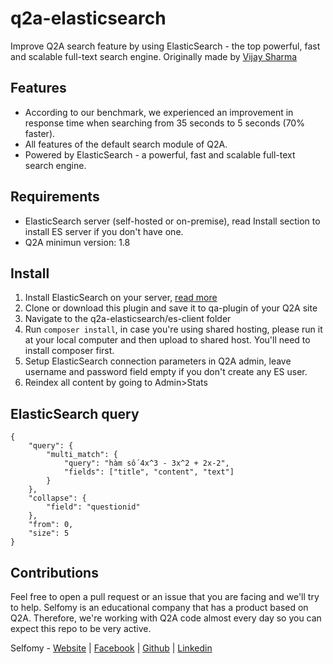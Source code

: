# q2a-elasticsearch
Improve Q2A search feature by using ElasticSearch - the top powerful, fast and scalable full-text search engine.
Originally made by [Vijay Sharma](https://github.com/vijsha79/q2a-elasticsearch)

## Features
- According to our benchmark, we experienced an improvement in response time when searching from 35 seconds to 5 seconds (70% faster).
- All features of the default search module of Q2A. 
- Powered by ElasticSearch - a powerful, fast and scalable full-text search engine. 

## Requirements
- ElasticSearch server (self-hosted or on-premise), read Install section to install ES server if you don't have one. 
- Q2A minimun version: 1.8

## Install
1. Install ElasticSearch on your server, [read more](https://www.elastic.co/guide/en/elasticsearch/reference/current/install-elasticsearch.html)
2. Clone or download this plugin and save it to qa-plugin of your Q2A site
3. Navigate to the q2a-elasticsearch/es-client folder
4. Run ```composer install```, in case you're using shared hosting, please run it at your local computer and then upload to shared host. You'll need to install composer first.
3. Setup ElasticSearch connection parameters in Q2A admin, leave username and password field empty if you don't create any ES user. 
4. Reindex all content by going to Admin>Stats

## ElasticSearch query
```
{
    "query": {
        "multi_match": {
            "query": "hàm số 4x^3 - 3x^2 + 2x-2",
            "fields": ["title", "content", "text"]
        }
    },
    "collapse": {
        "field": "questionid"
    },
    "from": 0,
    "size": 5
}
```

## Contributions
Feel free to open a pull request or an issue that you are facing and we'll try to help.
Selfomy is an educational company that has a product based on Q2A. Therefore, we're working with Q2A code almost every day so you can expect this repo to be very active.

Selfomy - [Website](https://selfomy.com) | [Facebook](https://facebook.com/selfomy) | [Github](https://github.com/selfomy) | [Linkedin](https://www.linkedin.com/company/selfomy)
